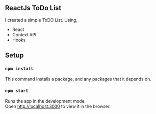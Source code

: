 ## ReactJs ToDo List

I created a simple ToDO List.
Using, 
	<ul>
		<li>React</li>
    <li>Context API</li>
		<li>Hooks</li>
	</ul>

## Setup

### `npm install`

This command installs a package, and any packages that it depends on.

### `npm start`

Runs the app in the development mode.<br />
Open [http://localhost:3000](http://localhost:3000) to view it in the browser.
